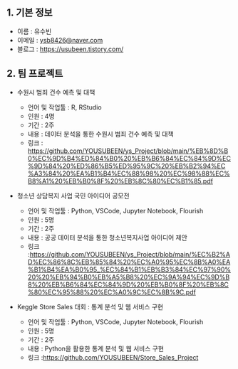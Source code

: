 ## 1. 기본 정보

- 이름 : 유수빈
- 이메일 : ysb8426@naver.com
- 블로그 : https://usubeen.tistory.com/

## 2. 팀 프로젝트

- 수원시 범죄 건수 예측 및 대책
  - 언어 및 작업툴 : R, RStudio
  - 인원 : 4명
  - 기간 : 2주
  - 내용 : 데이터 분석을 통한 수원시 범죄 건수 예측 및 대책
  - 링크 : <https://github.com/YOUSUBEEN/ys_Project/blob/main/%EB%8D%B0%EC%9D%B4%ED%84%B0%20%EB%B6%84%EC%84%9D%EC%9D%84%20%ED%86%B5%ED%95%9C%20%EB%B2%94%EC%A3%84%20%EA%B1%B4%EC%88%98%20%EC%98%88%EC%B8%A1%20%EB%B0%8F%20%EB%8C%80%EC%B1%85.pdf>

- 청소년 상담복지 사업 국민 아이디어 공모전
  - 언어 및 작업툴 : Python, VSCode, Jupyter Notebook, Flourish
  - 인원 : 5명
  - 기간 : 2주
  - 내용 : 공공 데이터 분석을 통한 청소년복지사업 아이디어 제안
  - 링크 :<https://github.com/YOUSUBEEN/ys_Project/blob/main/%EC%B2%AD%EC%86%8C%EB%85%84%20%EC%A0%95%EC%8B%A0%EA%B1%B4%EA%B0%95_%EC%84%B1%EB%B3%84%EC%97%90%20%20%EB%94%B0%EB%A5%B8%20%EC%9A%94%EC%9D%B8%20%EB%B6%84%EC%84%9D%20%EB%B0%8F%20%EB%8C%80%EC%95%88%20%EC%A0%9C%EC%8B%9C.pdf>

- Keggle Store Sales 대회 : 통계 분석 및 웹 서비스 구현
  - 언어 및 작업툴 : Python, VSCode, Jupyter Notebook, Flourish
  - 인원 : 5명
  - 기간 : 2주 
  - 내용 : Python을 활용한 통계 분석 및 웹 서비스 구현
  - 링크 :<https://github.com/YOUSUBEEN/Store_Sales_Project>
